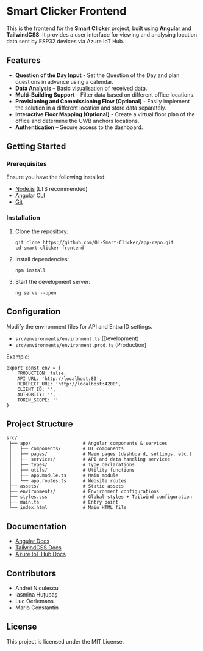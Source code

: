# Smart Clicker Frontend

This is the frontend for the **Smart Clicker** project, built using **Angular** and **TailwindCSS**. It provides a user interface for viewing and analysing location data sent by ESP32 devices via Azure IoT Hub.

## Features
- **Question of the Day Input** - Set the Question of the Day and plan questions in advance using a calendar. 
- **Data Analysis** – Basic visualisation of received data.
- **Multi-Building Support** – Filter data based on different office locations.
- **Provisioning and Commissioning Flow (Optional)** - Easily implement the solution in a different location and store data separately.
- **Interactive Floor Mapping (Optional)** - Create a virtual floor plan of the office and determine the UWB anchors locations.
- **Authentication** – Secure access to the dashboard.

## Getting Started

### Prerequisites
Ensure you have the following installed:
- [Node.js](https://nodejs.org/) (LTS recommended)
- [Angular CLI](https://angular.io/cli)
- [Git](https://git-scm.com/)

### Installation
1. Clone the repository:
    ```
    git clone https://github.com/OL-Smart-Clicker/app-repo.git
    cd smart-clicker-frontend
    ```
2. Install dependencies:
    ```
    npm install
    ```
3. Start the development server:
    ```
    ng serve --open
    ```

## Configuration
Modify the environment files for API and Entra ID settings.
- `src/environments/environment.ts` (Development)
- `src/environments/environment.prod.ts` (Production)

Example:
    
    export const env = {
        PRODUCTION: false,
        API_URL: 'http://localhost:80',
        REDIRECT_URL: 'http://localhost:4200',
        CLIENT_ID: '',
        AUTHORITY: '',
        TOKEN_SCOPE: ''
    }

## Project Structure
```
src/
 ├── app/                   # Angular components & services
 │   ├── components/        # UI components
 │   ├── pages/             # Main pages (dashboard, settings, etc.)
 │   ├── services/          # API and data handling services
 │   ├── types/             # Type declarations
 │   ├── utils/             # Utility functions
 │   ├── app.module.ts      # Main module
 │   └── app.routes.ts      # Website routes
 ├── assets/                # Static assets
 ├── environments/          # Environment configurations
 ├── styles.css             # Global styles + Tailwind configuration
 ├── main.ts                # Entry point
 └── index.html             # Main HTML file
```

## Documentation
- [Angular Docs](https://angular.dev/overview)
- [TailwindCSS Docs](https://tailwindcss.com/docs/installation/framework-guides/angular)
- [Azure IoT Hub Docs](https://learn.microsoft.com/en-us/azure/iot-hub/)

## Contributors
- Andrei Niculescu
- Iasmina Huțupaș
- Luc Oerlemans
- Mario Constantin

## License
This project is licensed under the MIT License.